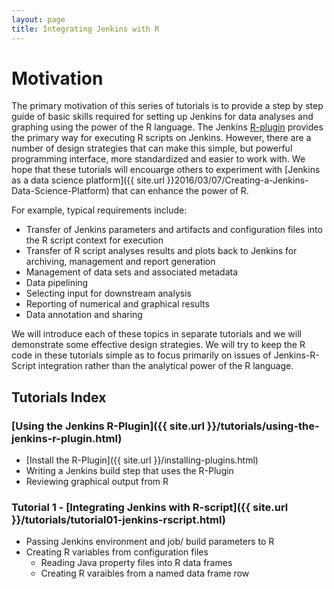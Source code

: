 ```yaml
---
layout: page
title: Integrating Jenkins with R
---
```


# Motivation

The primary motivation of this series of tutorials is to provide a step by step guide of basic skills required for setting up Jenkins for data analyses and graphing using the power of the R language. The Jenkins [R-plugin](https://wiki.jenkins-ci.org/display/JENKINS/R+Plugin) provides the primary way for executing R scripts on Jenkins. However, there are a number of design strategies that can make this simple, but powerful programming interface, more standardized and easier to work with. We hope that these tutorials will encouarge others to experiment with [Jenkins as a data science platform]({{ site.url }}2016/03/07/Creating-a-Jenkins-Data-Science-Platform) that can enhance the power of R.

For example, typical requirements include:

- Transfer of Jenkins parameters and artifacts and configuration files into the R script context for execution
- Transfer of R script analyses results and plots back to Jenkins for archiving, management and report generation
- Management of data sets and associated metadata
- Data pipelining
- Selecting input for downstream analysis
- Reporting of numerical and graphical results
- Data annotation and sharing

We will introduce each of these topics in separate tutorials and we will demonstrate some effective design strategies. We will try to keep the R code in these tutorials simple as to focus primarily on issues of Jenkins-R-Script integration rather than the analytical power of the R language.

## Tutorials Index

### [Using the Jenkins R-Plugin]({{ site.url }}/tutorials/using-the-jenkins-r-plugin.html)
- [Install the R-Plugin]({{ site.url }}/installing-plugins.html)
- Writing a Jenkins build step that uses the R-Plugin
- Reviewing graphical output from R

### Tutorial 1 - [Integrating Jenkins with R-script]({{ site.url }}/tutorials/tutorial01-jenkins-rscript.html)
- Passing Jenkins environment and job/ build parameters to R
- Creating R variables from configuration files
  - Reading Java property files into R data frames
  - Creating R varaibles from a named data frame row
